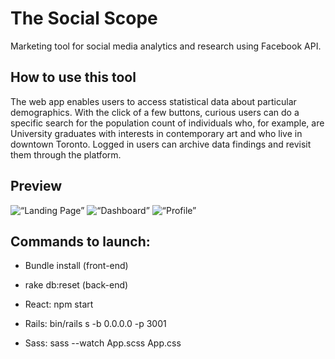 # The Social Scope 
Marketing tool for social media analytics and research using Facebook API.

## How to use this tool
The web app enables users to access statistical data about particular demographics. With the click of a few buttons, curious users can do a specific search for the population count of individuals who, for example, are University graduates with interests in contemporary art and who live in downtown Toronto. Logged in users can archive data findings and revisit them through the platform. 

## Preview
![“Landing Page”](https://github.com/matichmike/FB-Audience-Outreach/blob/master/screenshots/landing.png?raw=true)
![“Dashboard”](https://github.com/matichmike/FB-Audience-Outreach/blob/master/screenshots/dashboard.png?raw=true)
![“Profile”]()

## Commands to launch: 
* Bundle install (front-end) 
* rake db:reset (back-end)

* React: npm start 
* Rails: bin/rails s -b 0.0.0.0 -p 3001
* Sass: sass --watch App.scss App.css
